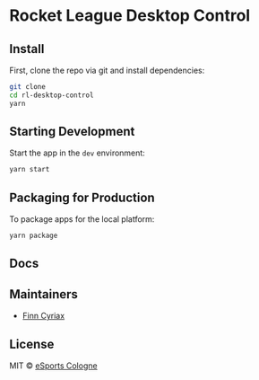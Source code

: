 # Rocket League Desktop Control



## Install

First, clone the repo via git and install dependencies:

```bash
git clone
cd rl-desktop-control
yarn
```

## Starting Development

Start the app in the `dev` environment:

```bash
yarn start
```

## Packaging for Production

To package apps for the local platform:

```bash
yarn package
```

## Docs



## Maintainers

- [Finn Cyriax](https://github.com/finncyr)

## License

MIT © [eSports Cologne](https://github.com/eSports-Cologne-Dev)
